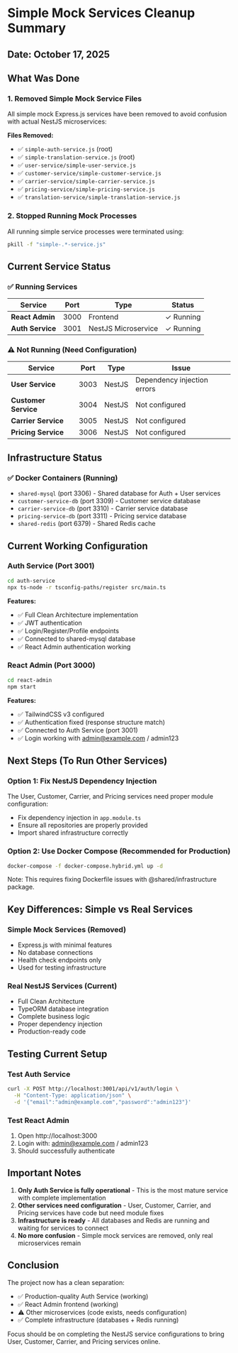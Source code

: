 # Simple Mock Services Cleanup Summary

## Date: October 17, 2025

## What Was Done

### 1. Removed Simple Mock Service Files
All simple mock Express.js services have been removed to avoid confusion with actual NestJS microservices:

**Files Removed:**
- ✅ `simple-auth-service.js` (root)
- ✅ `simple-translation-service.js` (root)
- ✅ `user-service/simple-user-service.js`
- ✅ `customer-service/simple-customer-service.js`
- ✅ `carrier-service/simple-carrier-service.js`
- ✅ `pricing-service/simple-pricing-service.js`
- ✅ `translation-service/simple-translation-service.js`

### 2. Stopped Running Mock Processes
All running simple service processes were terminated using:
```bash
pkill -f "simple-.*-service.js"
```

## Current Service Status

### ✅ **Running Services**

| Service | Port | Type | Status |
|---------|------|------|--------|
| **React Admin** | 3000 | Frontend | ✓ Running |
| **Auth Service** | 3001 | NestJS Microservice | ✓ Running |

### ⚠️ **Not Running (Need Configuration)**

| Service | Port | Type | Issue |
|---------|------|------|-------|
| **User Service** | 3003 | NestJS | Dependency injection errors |
| **Customer Service** | 3004 | NestJS | Not configured |
| **Carrier Service** | 3005 | NestJS | Not configured |
| **Pricing Service** | 3006 | NestJS | Not configured |

## Infrastructure Status

### ✅ **Docker Containers (Running)**
- `shared-mysql` (port 3306) - Shared database for Auth + User services
- `customer-service-db` (port 3309) - Customer service database
- `carrier-service-db` (port 3310) - Carrier service database
- `pricing-service-db` (port 3311) - Pricing service database
- `shared-redis` (port 6379) - Shared Redis cache

## Current Working Configuration

### Auth Service (Port 3001)
```bash
cd auth-service
npx ts-node -r tsconfig-paths/register src/main.ts
```

**Features:**
- ✅ Full Clean Architecture implementation
- ✅ JWT authentication
- ✅ Login/Register/Profile endpoints
- ✅ Connected to shared-mysql database
- ✅ React Admin authentication working

### React Admin (Port 3000)
```bash
cd react-admin
npm start
```

**Features:**
- ✅ TailwindCSS v3 configured
- ✅ Authentication fixed (response structure match)
- ✅ Connected to Auth Service (port 3001)
- ✅ Login working with admin@example.com / admin123

## Next Steps (To Run Other Services)

### Option 1: Fix NestJS Dependency Injection
The User, Customer, Carrier, and Pricing services need proper module configuration:
- Fix dependency injection in `app.module.ts`
- Ensure all repositories are properly provided
- Import shared infrastructure correctly

### Option 2: Use Docker Compose (Recommended for Production)
```bash
docker-compose -f docker-compose.hybrid.yml up -d
```

Note: This requires fixing Dockerfile issues with @shared/infrastructure package.

## Key Differences: Simple vs Real Services

### Simple Mock Services (Removed)
- Express.js with minimal features
- No database connections
- Health check endpoints only
- Used for testing infrastructure

### Real NestJS Services (Current)
- Full Clean Architecture
- TypeORM database integration
- Complete business logic
- Proper dependency injection
- Production-ready code

## Testing Current Setup

### Test Auth Service
```bash
curl -X POST http://localhost:3001/api/v1/auth/login \
  -H "Content-Type: application/json" \
  -d '{"email":"admin@example.com","password":"admin123"}'
```

### Test React Admin
1. Open http://localhost:3000
2. Login with: admin@example.com / admin123
3. Should successfully authenticate

## Important Notes

1. **Only Auth Service is fully operational** - This is the most mature service with complete implementation
2. **Other services need configuration** - User, Customer, Carrier, and Pricing services have code but need module fixes
3. **Infrastructure is ready** - All databases and Redis are running and waiting for services to connect
4. **No more confusion** - Simple mock services are removed, only real microservices remain

## Conclusion

The project now has a clean separation:
- ✅ Production-quality Auth Service (working)
- ✅ React Admin frontend (working)
- ⚠️ Other microservices (code exists, needs configuration)
- ✅ Complete infrastructure (databases + Redis running)

Focus should be on completing the NestJS service configurations to bring User, Customer, Carrier, and Pricing services online.
